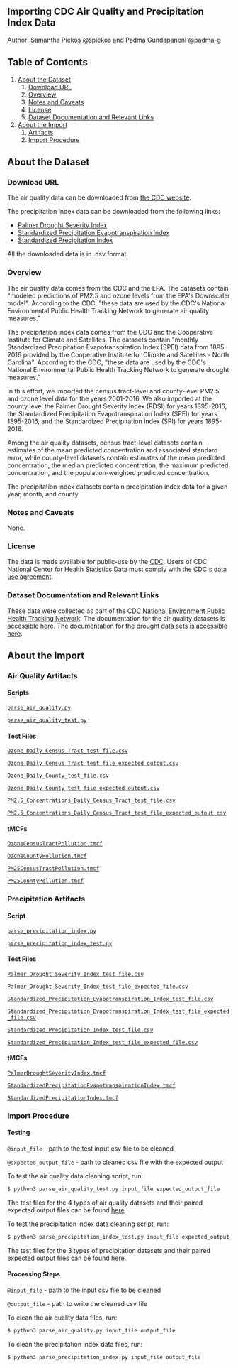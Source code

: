 ## Importing CDC Air Quality and Precipitation Index Data
Author: Samantha Piekos @spiekos and Padma Gundapaneni @padma-g

## Table of Contents
1. [About the Dataset](#about-the-dataset)
    1. [Download URL](#download-url)
    2. [Overview](#overview)
    3. [Notes and Caveats](#notes-and-caveats)
    4. [License](#license)
    5. [Dataset Documentation and Relevant Links](#dataset-documentation-and-relevant-links)
2. [About the Import](#about-the-import)
    1. [Artifacts](#artifacts)
    2. [Import Procedure](#import-procedure)

## About the Dataset

### Download URL
The air quality data can be downloaded from [the CDC website](https://data.cdc.gov/browse?category=Environmental+Health+%26+Toxicology&sortBy=last_modified&page=1).

The precipitation index data can be downloaded from the following links:
* [Palmer Drought Severity Index](https://data.cdc.gov/Environmental-Health-Toxicology/Palmer-Drought-Severity-Index-1895-2016/en5r-5ds4)
* [Standardized Precipitation Evapotranspiration Index](https://data.cdc.gov/Environmental-Health-Toxicology/Standardized-Precipitation-Evapotranspiration-Inde/6nbv-ifib)
* [Standardized Precipitation Index](https://data.cdc.gov/Environmental-Health-Toxicology/Standardized-Precipitation-Index-1895-2016/xbk2-5i4e)

All the downloaded data is in .csv format. 

### Overview
The air quality data comes from the CDC and the EPA. The datasets contain "modeled predictions of PM2.5 and ozone levels from the EPA's Downscaler model". According to the CDC, "these data are used by the CDC's National Environmental Public Health Tracking Network to generate air quality measures."

The precipitation index data comes from the CDC and the Cooperative Institute for Climate and Satellites. The datasets contain "monthly Standardized Precipitation Evapotranspiration Index (SPEI) data from 1895-2016 provided by the Cooperative Institute for Climate and Satellites - North Carolina". According to the CDC, "these data are used by the CDC's National Environmental Public Health Tracking Network to generate drought measures."

In this effort, we imported the census tract-level and county-level PM2.5 and ozone level data for the years 2001-2016. We also imported at the county level the Palmer Drought Severity Index (PDSI) for years 1895-2016, the Standardized Precipitation Evapotranspiration Index (SPEI) for years 1895-2016, and the Standardized Precipitation Index (SPI) for years 1895-2016.

Among the air quality datasets, census tract-level datasets contain estimates of the mean predicted concentration and associated standard error, while county-level datasets contain estimates of the mean predicted concentration, the median predicted concentration, the maximum predicted concentration, and the population-weighted predicted concentration.

The precipitation index datasets contain precipitation index data for a given year, month, and county.

### Notes and Caveats

None.

### License
The data is made available for public-use by the [CDC](https://www.cdc.gov/nchs/data_access/ftp_data.htm). Users of CDC National Center for Health Statistics Data must comply with the CDC's [data use agreement](https://www.cdc.gov/nchs/data_access/restrictions.htm).

### Dataset Documentation and Relevant Links
These data were collected as part of the [CDC National Environment Public Health Tracking Network](https://ephtracking.cdc.gov/). The documentation for the air quality datasets is accessible [here](https://www.cdc.gov/nceh/tracking/topics/AirQuality.htm). The documentation for the drought data sets is accessible [here](https://www.cdc.gov/nceh/tracking/topics/Drought.htm).

## About the Import

### Air Quality Artifacts

#### Scripts
[`parse_air_quality.py`](https://github.com/datacommonsorg/data/blob/master/scripts/us_cdc/environmental_health_toxicology/air_quality/scripts/parse_air_quality.py)

[`parse_air_quality_test.py`](https://github.com/datacommonsorg/data/blob/master/scripts/us_cdc/environmental_health_toxicology/air_quality/scripts/parse_air_quality_test.py)

#### Test Files
[`Ozone_Daily_Census_Tract_test_file.csv`](https://github.com/datacommonsorg/data/blob/master/scripts/us_cdc/environmental_health_toxicology/air_quality/test_files/Ozone_Daily_Census_Tract_test_file.csv)

[`Ozone_Daily_Census_Tract_test_file_expected_output.csv`](https://github.com/datacommonsorg/data/blob/master/scripts/us_cdc/environmental_health_toxicology/air_quality/test_files/Ozone_Daily_Census_Tract_test_file_expected_output.csv)

[`Ozone_Daily_County_test_file.csv`](https://github.com/datacommonsorg/data/blob/master/scripts/us_cdc/environmental_health_toxicology/air_quality/test_files/Ozone_Daily_County_test_file.csv)

[`Ozone_Daily_County_test_file_expected_output.csv`](https://github.com/datacommonsorg/data/blob/master/scripts/us_cdc/environmental_health_toxicology/air_quality/test_files/Ozone_Daily_County_test_file_expected_output.csv)

[`PM2.5_Concentrations_Daily_Census_Tract_test_file.csv`](https://github.com/datacommonsorg/data/blob/master/scripts/us_cdc/environmental_health_toxicology/air_quality/test_files/PM2.5_Concentrations_Daily_Census_Tract_test_file.csv)

[`PM2.5_Concentrations_Daily_Census_Tract_test_file_expected_output.csv`](https://github.com/datacommonsorg/data/blob/master/scripts/us_cdc/environmental_health_toxicology/air_quality/test_files/PM2.5_Concentrations_Daily_Census_Tract_test_file_expected_output.csv)

#### tMCFs
[`OzoneCensusTractPollution.tmcf`](https://github.com/datacommonsorg/data/blob/master/scripts/us_cdc/environmental_health_toxicology/air_quality/tMCFs/OzoneCensusTractPollution.tmcf)

[`OzoneCountyPollution.tmcf`](https://github.com/datacommonsorg/data/blob/master/scripts/us_cdc/air_quality/tMCFs/environmental_health_toxicology/air_quality/tMCFs/OzoneCountyPollution.tmcf)

[`PM25CensusTractPollution.tmcf`](https://github.com/datacommonsorg/data/blob/master/scripts/us_cdc/air_quality/environmental_health_toxicology/air_quality/tMCFs/PM25CensusTractPollution.tmcf)

[`PM25CountyPollution.tmcf`](https://github.com/datacommonsorg/data/blob/master/scripts/us_cdc/environmental_health_toxicology/air_quality/tMCFs/PM25CountyPollution.tmcf)

### Precipitation Artifacts

#### Script
[`parse_precipitation_index.py`](https://github.com/datacommonsorg/data/blob/master/scripts/us_cdc/environmental_health_toxicology/precipitation/scripts/parse_precipitation_index.py)

[`parse_precipitation_index_test.py`](https://github.com/datacommonsorg/data/blob/master/scripts/us_cdc/environmental_health_toxicology/precipitation/scripts/parse_precipitation_index_test.py)

#### Test Files
[`Palmer_Drought_Severity_Index_test_file.csv`](https://github.com/datacommonsorg/data/blob/master/scripts/us_cdc/environmental_health_toxicology/precipitation/test_files/Palmer_Drought_Severity_Index_test_file.csv)

[`Palmer_Drought_Severity_Index_test_file_expected_file.csv`](https://github.com/datacommonsorg/data/blob/master/scripts/us_cdc/environmental_health_toxicology/precipitation/test_files/Palmer_Drought_Severity_Index_test_file_expected_file.csv)

[`Standardized_Precipitation_Evapotranspiration_Index_test_file.csv`](https://github.com/datacommonsorg/data/blob/master/scripts/us_cdc/environmental_health_toxicology/precipitation/test_files/Standardized_Precipitation_Index_test_file.csv)

[`Standardized_Precipitation_Evapotranspiration_Index_test_file_expected_file.csv`](https://github.com/datacommonsorg/data/blob/master/scripts/us_cdc/environmental_health_toxicology/precipitation/test_files/Standardized_Precipitation_Evapotranspiration_Index_test_file_expected_file.csv)

[`Standardized_Precipitation_Index_test_file.csv`](https://github.com/datacommonsorg/data/blob/master/scripts/us_cdc/environmental_health_toxicology/precipitation/test_files/Standardized_Precipitation_Evapotranspiration_Index_test_file.csv)

[`Standardized_Precipitation_Index_test_file_expected_file.csv`](https://github.com/datacommonsorg/data/blob/master/scripts/us_cdc/environmental_health_toxicology/precipitation/test_files/precipitation/Standardized_Precipitation_Index_test_file_expected_file.csv)

#### tMCFs
[`PalmerDroughtSeverityIndex.tmcf`](https://github.com/datacommonsorg/data/blob/master/scripts/us_cdc/environmental_health_toxicology/precipitation/tMCFs/PalmerDroughtSeverityIndex.tmcf)

[`StandardizedPrecipitationEvapotranspirationIndex.tmcf`](https://github.com/datacommonsorg/data/blob/master/scripts/us_cdc/environmental_health_toxicology/precipitation/tMCFs/StandardizedPrecipitationEvapotranspirationIndex.tmcf)

[`StandardizedPrecipitationIndex.tmcf`](https://github.com/datacommonsorg/data/blob/master/scripts/us_cdc/environmental_health_toxicology/precipitation/tMCFs/StandardizedPrecipitationIndex.tmcf)

### Import Procedure

#### Testing

`@input_file` - path to the test input csv file to be cleaned

`@expected_output_file` - path to cleaned csv file with the expected output

To test the air quality data cleaning script, run:

```bash
$ python3 parse_air_quality_test.py input_file expected_output_file
```

The test files for the 4 types of air quality datasets and their paired expected output files can be found [here](https://github.com/datacommonsorg/data/blob/master/scripts/us_cdc/environmental_health_toxicology/test_files/air_quality).

To test the precipitation index data cleaning script, run:

```bash
$ python3 parse_precipitation_index_test.py input_file expected_output_file
```

The test files for the 3 types of precipitation datasets and their paired expected output files can be found [here](https://github.com/datacommonsorg/data/blob/master/scripts/us_cdc/environmental_health_toxicology/test_files/precipitation).

#### Processing Steps

`@input_file` - path to the input csv file to be cleaned

`@output_file` - path to write the cleaned csv file

To clean the air quality data files, run:

```bash
$ python3 parse_air_quality.py input_file output_file
```


To clean the precipitation index data files, run: 

```bash
$ python3 parse_precipitation_index.py input_file output_file
```
